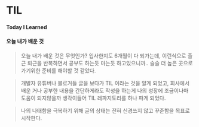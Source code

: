 # TIL

#### Today I Learned
#### 오늘 내가 배운 것

> 오늘 내가 배운 것은 무엇인가? 
입사한지도 6개월이 다 되가는데, 이런식으로 출근 퇴근을 반복하면서 공부도 하는듯 마는듯 하고있으니까.. 슬슬 더 높은 곳으로 가기위한 준비를 해야할 것 같았다.

> 개발자 유튜버나 블로거들 글을 보다가 TIL 이라는 것을 알게 되었고, 회사에서 배운 거나 공부한 내용을 간단하게라도 작성을 하는게 나의 성장에 조금이나마 도움이 되지않을까 생각이들어 TIL 레파지토리를 하나 파게 되었다. 

> 나의 나태함을 극복하기 위해 글의 상태는 전혀 신경쓰지 않고 꾸준함을 목표로 시작한다.
